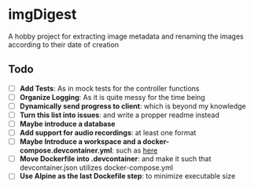 # imgDigest

A hobby project for extracting image metadata and renaming the images according to their date of creation

## Todo
- [ ] **Add Tests**: As in mock tests for the controller functions
- [ ] **Organize Logging**: As it is quite messy for the time being
- [ ] **Dynamically send progress to client**: which is beyond my knowledge
- [ ] **Turn this list into issues**: and write a propper readme instead
- [ ] **Maybe introduce a database**
- [ ] **Add support for audio recordings**: at least one format
- [ ] **Maybe Introduce a workspace and a docker-compose.devcontainer.yml**: such as [here](https://code.visualstudio.com/docs/devcontainers/create-dev-container)
- [ ] **Move Dockerfile into .devcontainer**: and make it such that devcontainer.json utilizes docker-compose.yml
- [ ] **Use Alpine as the last Dockefile step**: to minimize executable size